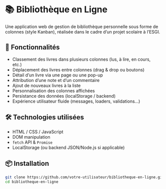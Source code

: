 # 📚 Bibliothèque en Ligne

Une application web de gestion de bibliothèque personnelle sous forme de colonnes (style Kanban), réalisée dans le cadre d’un projet scolaire à l’ESGI.

## 🚀 Fonctionnalités

- Classement des livres dans plusieurs colonnes (lus, à lire, en cours, etc.)
- Déplacement des livres entre colonnes (drag & drop ou boutons)
- Détail d’un livre via une page ou une pop-up
- Attribution d’une note et d’un commentaire
- Ajout de nouveaux livres à la liste
- Personnalisation des colonnes affichées
- Persistance des données (localStorage / backend)
- Expérience utilisateur fluide (messages, loaders, validations…)

## 🛠️ Technologies utilisées

- HTML / CSS / JavaScript
- DOM manipulation
- `fetch` API & `Promise`
- LocalStorage (ou backend JSON/Node.js si applicable)

## 📦 Installation

```bash
git clone https://github.com/votre-utilisateur/bibliotheque-en-ligne.git
cd bibliotheque-en-ligne
